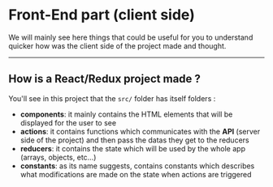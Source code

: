 # Front-End part (client side)

We will mainly see here things that could be useful for you to understand quicker how was the client side of the project made and thought.

---

## How is a React/Redux project made ?

You'll see in this project that the `src/` folder has itself folders :
<ul>
    <li><strong>components</strong>: it mainly contains the HTML elements that will be displayed for the user to see
    <li><strong>actions</strong>: it contains functions which communicates with the <strong>API</strong> (server side of the project) and then pass the datas they get to the reducers
    <li><strong>reducers</strong>: it contains the state which will be used by the whole app (arrays, objects, etc...)
    <li><strong>constants</strong>: as its name suggests, contains constants which describes what modifications are made on the state when actions are triggered
</ul>